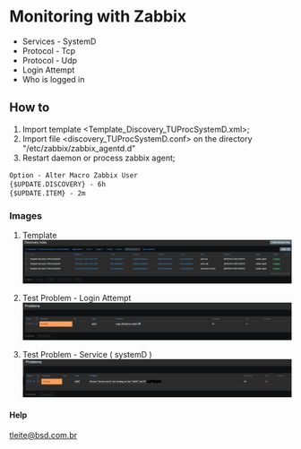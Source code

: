 # Monitoring with Zabbix

* Services - SystemD
* Protocol - Tcp
* Protocol - Udp
* Login Attempt
* Who is logged in


## How to

1) Import template <Template_Discovery_TUProcSystemD.xml>;
2) Import file <discovery_TUProcSystemD.conf> on the directory "/etc/zabbix/zabbix_agentd.d"
3) Restart daemon or process zabbix agent;

```
Option - Alter Macro Zabbix User
{$UPDATE.DISCOVERY} - 6h
{$UPDATE.ITEM} - 2m
```

### Images

1) Template
![discovery_template](https://github.com/tsleite/Zabbix_SystemD_Tcp_Udp_/blob/main/Discovery_template.png?raw=true)

2) Test Problem - Login Attempt
![problem_login_attempt](https://github.com/tsleite/Zabbix_SystemD_Tcp_Udp_/blob/main/problem01_login_attempt.png?raw=true)

3) Test Problem - Service ( systemD )
![problem_systemd_services](https://github.com/tsleite/Zabbix_SystemD_Tcp_Udp_/blob/main/problem02_service_systemd_elasticsearch.png?raw=true)


#### Help
tleite@bsd.com.br
